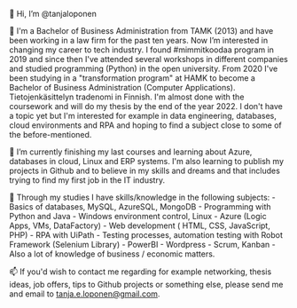 👋 Hi, I’m @tanjaloponen

👀 I'm a Bachelor of Business Administration from TAMK (2013) and have been working in a law firm for the past ten years. Now I’m interested in changing 
 my career to tech industry. I found #mimmitkoodaa program in 2019 and since then I've attended several workshops in different companies and studied programming 
 (Python) in the open university. From 2020 I've been studying in a "transformation program" at HAMK to become a Bachelor of Business Administration 
 (Computer Applications). Tietojenkäsittelyn tradenomi in Finnish. I'm almost done with the coursework and will do my thesis by the end of the year 2022. 
 I don't have a topic yet but I'm interested for example in data engineering, databases, cloud environments and RPA and hoping to find a subject close to 
 some of the before-mentioned.
 
🌱 I’m currently finishing my last courses and learning about Azure, databases in cloud, Linux and ERP systems. I'm also learning to publish my projects in Github
 and to believe in my skills and dreams and that includes trying to find my first job in the IT industry.
 
💞️ Through my studies I have skills/knowledge in the following subjects: 
        - Basics of databases, MySQL, AzureSQL, MongoDB
        - Programming with Python and Java
        - Windows environment control, Linux
        - Azure (Logic Apps, VMs, DataFactory)
        - Web development ( HTML, CSS, JavaScript, PHP)
        - RPA with UiPath
        - Testing processes, automation testing with Robot Framework (Selenium Library)
        - PowerBI
        - Wordpress
        - Scrum, Kanban
        - Also a lot of knowledge of business / economic matters.

📫 If you'd wish to contact me regarding for example networking, thesis ideas, job offers, tips to Github projects or something else,
  please send me and email to tanja.e.loponen@gmail.com. 

<!---
tanjaloponen/tanjaloponen is a ✨ special ✨ repository because its `README.md` (this file) appears on your GitHub profile.
You can click the Preview link to take a look at your changes.
--->
